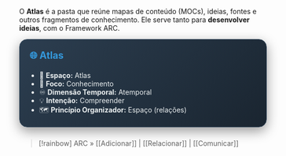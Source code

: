 O **Atlas** é a pasta que reúne mapas de conteúdo (MOCs), ideias, fontes e outros fragmentos de conhecimento. Ele serve tanto para **desenvolver ideias**, com o Framework ARC.

<div style="background: linear-gradient(135deg, #2c3e50 0%, #1a2530 100%); padding: 20px; border-radius: 16px; color: #ecf0f1; box-shadow: 0 8px 25px rgba(0,0,0,0.4); margin-bottom: 24px; border: 1px solid #34495e;">
  <h3 style="display: flex; align-items: center; gap: 10px; font-size: 1.4em; margin-top: 0; color: #3498db;">🌐 Atlas</h3>
  <ul style="padding-left: 20px; margin-top: 10px; margin-bottom: 0;">
	<li>📍 <strong>Espaço:</strong> Atlas</li>
	<li>🧠 <strong>Foco:</strong> Conhecimento</li>
	<li>♾️ <strong>Dimensão Temporal:</strong> Atemporal</li>
	<li>💡 <strong>Intenção:</strong> Compreender</li>
	<li>🗺️ <strong>Princípio Organizador:</strong> Espaço (relações)</li>
  </ul>
</div>

> [!rainbow] ARC » [[Adicionar]] | [[Relacionar]] | [[Comunicar]]
